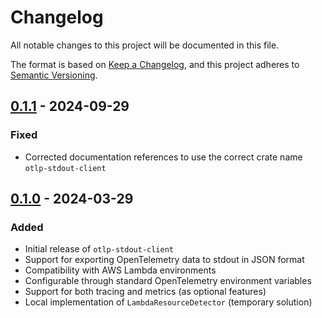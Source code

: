 # Changelog
All notable changes to this project will be documented in this file.

The format is based on [Keep a Changelog](https://keepachangelog.com/en/1.0.0/),
and this project adheres to [Semantic Versioning](https://semver.org/spec/v2.0.0.html).

## [0.1.1] - 2024-09-29
### Fixed
- Corrected documentation references to use the correct crate name `otlp-stdout-client`

## [0.1.0] - 2024-03-29
### Added
- Initial release of `otlp-stdout-client`
- Support for exporting OpenTelemetry data to stdout in JSON format
- Compatibility with AWS Lambda environments
- Configurable through standard OpenTelemetry environment variables
- Support for both tracing and metrics (as optional features)
- Local implementation of `LambdaResourceDetector` (temporary solution)

[0.1.1]: https://github.com/dev7a/lambda-otlp-forwarder/compare/v0.1.0...v0.1.1
[0.1.0]: https://github.com/dev7a/lambda-otlp-forwarder/releases/tag/v0.1.0